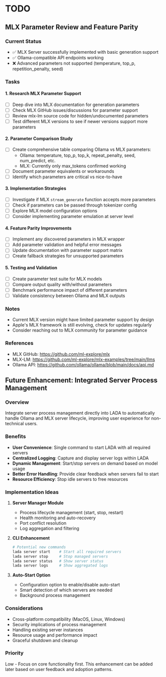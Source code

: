 # TODO

## MLX Parameter Review and Feature Parity

### Current Status
- ✅ MLX Server successfully implemented with basic generation support
- ✅ Ollama-compatible API endpoints working
- ❌ Advanced parameters not supported (temperature, top_p, repetition_penalty, seed)

### Tasks

#### 1. Research MLX Parameter Support
- [ ] Deep dive into MLX documentation for generation parameters
- [ ] Check MLX GitHub issues/discussions for parameter support
- [ ] Review mlx-lm source code for hidden/undocumented parameters
- [ ] Test different MLX versions to see if newer versions support more parameters

#### 2. Parameter Comparison Study
- [ ] Create comprehensive table comparing Ollama vs MLX parameters:
  - Ollama: temperature, top_p, top_k, repeat_penalty, seed, num_predict, etc.
  - MLX: Currently only max_tokens confirmed working
- [ ] Document parameter equivalents or workarounds
- [ ] Identify which parameters are critical vs nice-to-have

#### 3. Implementation Strategies
- [ ] Investigate if MLX `stream_generate` function accepts more parameters
- [ ] Check if parameters can be passed through tokenizer config
- [ ] Explore MLX model configuration options
- [ ] Consider implementing parameter emulation at server level

#### 4. Feature Parity Improvements
- [ ] Implement any discovered parameters in MLX wrapper
- [ ] Add parameter validation and helpful error messages
- [ ] Update documentation with parameter support matrix
- [ ] Create fallback strategies for unsupported parameters

#### 5. Testing and Validation
- [ ] Create parameter test suite for MLX models
- [ ] Compare output quality with/without parameters
- [ ] Benchmark performance impact of different parameters
- [ ] Validate consistency between Ollama and MLX outputs

### Notes
- Current MLX version might have limited parameter support by design
- Apple's MLX framework is still evolving, check for updates regularly
- Consider reaching out to MLX community for parameter guidance

### References
- MLX GitHub: https://github.com/ml-explore/mlx
- MLX-LM: https://github.com/ml-explore/mlx-examples/tree/main/llms
- Ollama API: https://github.com/ollama/ollama/blob/main/docs/api.md

## Future Enhancement: Integrated Server Process Management

### Overview
Integrate server process management directly into LADA to automatically handle Ollama and MLX server lifecycle, improving user experience for non-technical users.

### Benefits
- **User Convenience**: Single command to start LADA with all required servers
- **Centralized Logging**: Capture and display server logs within LADA
- **Dynamic Management**: Start/stop servers on demand based on model usage
- **Better Error Handling**: Provide clear feedback when servers fail to start
- **Resource Efficiency**: Stop idle servers to free resources

### Implementation Ideas
1. **Server Manager Module**
   - Process lifecycle management (start, stop, restart)
   - Health monitoring and auto-recovery
   - Port conflict resolution
   - Log aggregation and filtering

2. **CLI Enhancement**
   ```bash
   # Potential new commands
   lada server start    # Start all required servers
   lada server stop     # Stop managed servers
   lada server status   # Show server status
   lada server logs     # Show aggregated logs
   ```

3. **Auto-Start Option**
   - Configuration option to enable/disable auto-start
   - Smart detection of which servers are needed
   - Background process management

### Considerations
- Cross-platform compatibility (MacOS, Linux, Windows)
- Security implications of process management
- Handling existing server instances
- Resource usage and performance impact
- Graceful shutdown and cleanup

### Priority
Low - Focus on core functionality first. This enhancement can be added later based on user feedback and adoption patterns.
